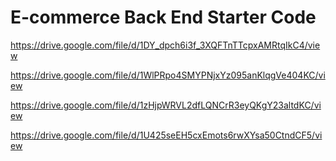 # E-commerce Back End Starter Code

https://drive.google.com/file/d/1DY_dpch6i3f_3XQFTnTTcpxAMRtqIkC4/view


https://drive.google.com/file/d/1WlPRpo4SMYPNjxYz095anKlqgVe404KC/view


https://drive.google.com/file/d/1zHjpWRVL2dfLQNCrR3eyQKgY23altdKC/view


https://drive.google.com/file/d/1U425seEH5cxEmots6rwXYsa50CtndCF5/view